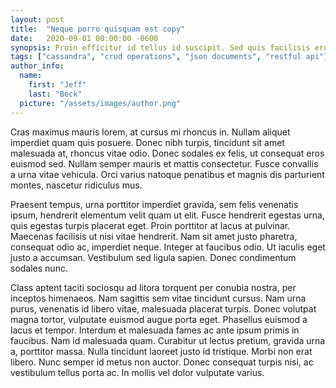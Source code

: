 ```yaml
---
layout: post
title:  "Neque porro quisquam est copy"
date:   2020-09-01 00:00:00 -0600
synopsis: Proin efficitur id tellus id suscipit. Sed quis facilisis eros. Phasellus porta nec ante vel cursus. Morbi fermentum, augue vel volutpat gravida, orci ante consectetur ante, ut vulputate lorem ex faucibus felis. Cras ex turpis, interdum non tincidunt sed, hendrerit non neque. Pellentesque diam urna, cursus nec ipsum eget, posuere vulputate justo.
tags: ["cassandra", "crud operations", "json documents", "restful api"]
author_info:
  name: 
    first: "Jeff"
    last: "Beck"
  picture: "/assets/images/author.png"
---
```


Cras maximus mauris lorem, at cursus mi rhoncus in. Nullam aliquet imperdiet quam quis posuere. Donec nibh turpis, tincidunt sit amet malesuada at, rhoncus vitae odio. Donec sodales ex felis, ut consequat eros euismod sed. Nullam semper mauris et mattis consectetur. Fusce convallis a urna vitae vehicula. Orci varius natoque penatibus et magnis dis parturient montes, nascetur ridiculus mus.

Praesent tempus, urna porttitor imperdiet gravida, sem felis venenatis ipsum, hendrerit elementum velit quam ut elit. Fusce hendrerit egestas urna, quis egestas turpis placerat eget. Proin porttitor at lacus at pulvinar. Maecenas facilisis ut nisi vitae hendrerit. Nam sit amet justo pharetra, consequat odio ac, imperdiet neque. Integer at faucibus odio. Ut iaculis eget justo a accumsan. Vestibulum sed ligula sapien. Donec condimentum sodales nunc.

Class aptent taciti sociosqu ad litora torquent per conubia nostra, per inceptos himenaeos. Nam sagittis sem vitae tincidunt cursus. Nam urna purus, venenatis id libero vitae, malesuada placerat turpis. Donec volutpat magna tortor, vulputate euismod augue porta eget. Phasellus euismod a lacus et tempor. Interdum et malesuada fames ac ante ipsum primis in faucibus. Nam id malesuada quam. Curabitur ut lectus pretium, gravida urna a, porttitor massa. Nulla tincidunt laoreet justo id tristique. Morbi non erat libero. Nunc semper id metus non auctor. Donec consequat turpis nisi, ac vestibulum tellus porta ac. In mollis vel dolor vulputate varius.